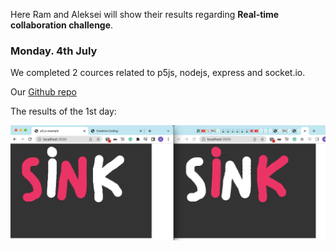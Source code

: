 Here Ram and Aleksei will show their results regarding **Real-time collaboration challenge**.

### Monday. 4th July

We completed 2 cources related to p5js, nodejs, express and socket.io.

Our [Github repo](https://github.com/alekseikondratenko/Collaborative-drawing)

The results of the 1st day:

![Day 1 screen](Day1.png)



